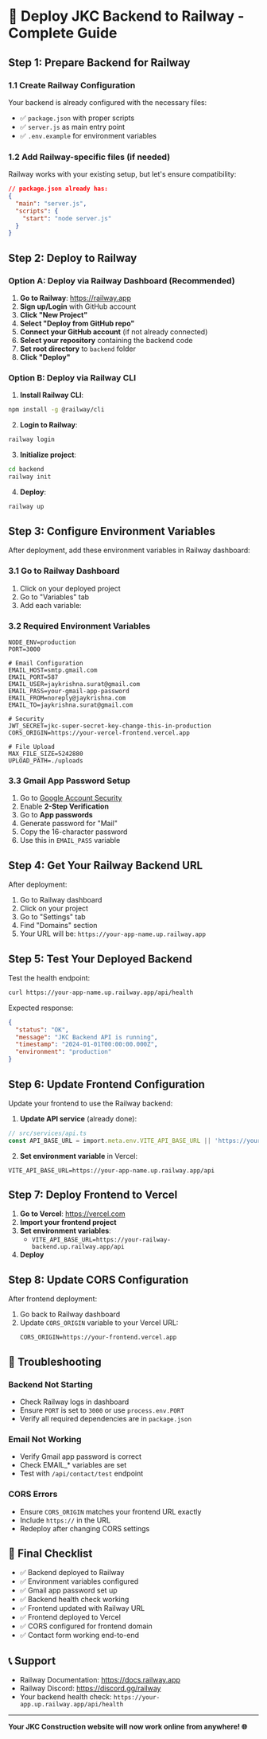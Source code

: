 # 🚂 Deploy JKC Backend to Railway - Complete Guide

## Step 1: Prepare Backend for Railway

### 1.1 Create Railway Configuration
Your backend is already configured with the necessary files:
- ✅ `package.json` with proper scripts
- ✅ `server.js` as main entry point
- ✅ `.env.example` for environment variables

### 1.2 Add Railway-specific files (if needed)
Railway works with your existing setup, but let's ensure compatibility:

```json
// package.json already has:
{
  "main": "server.js",
  "scripts": {
    "start": "node server.js"
  }
}
```

## Step 2: Deploy to Railway

### Option A: Deploy via Railway Dashboard (Recommended)

1. **Go to Railway**: https://railway.app
2. **Sign up/Login** with GitHub account
3. **Click "New Project"**
4. **Select "Deploy from GitHub repo"**
5. **Connect your GitHub account** (if not already connected)
6. **Select your repository** containing the backend code
7. **Set root directory** to `backend` folder
8. **Click "Deploy"**

### Option B: Deploy via Railway CLI

1. **Install Railway CLI**:
```bash
npm install -g @railway/cli
```

2. **Login to Railway**:
```bash
railway login
```

3. **Initialize project**:
```bash
cd backend
railway init
```

4. **Deploy**:
```bash
railway up
```

## Step 3: Configure Environment Variables

After deployment, add these environment variables in Railway dashboard:

### 3.1 Go to Railway Dashboard
1. Click on your deployed project
2. Go to "Variables" tab
3. Add each variable:

### 3.2 Required Environment Variables
```env
NODE_ENV=production
PORT=3000

# Email Configuration
EMAIL_HOST=smtp.gmail.com
EMAIL_PORT=587
EMAIL_USER=jaykrishna.surat@gmail.com
EMAIL_PASS=your-gmail-app-password
EMAIL_FROM=noreply@jaykrishna.com
EMAIL_TO=jaykrishna.surat@gmail.com

# Security
JWT_SECRET=jkc-super-secret-key-change-this-in-production
CORS_ORIGIN=https://your-vercel-frontend.vercel.app

# File Upload
MAX_FILE_SIZE=5242880
UPLOAD_PATH=./uploads
```

### 3.3 Gmail App Password Setup
1. Go to [Google Account Security](https://myaccount.google.com/security)
2. Enable **2-Step Verification**
3. Go to **App passwords**
4. Generate password for "Mail"
5. Copy the 16-character password
6. Use this in `EMAIL_PASS` variable

## Step 4: Get Your Railway Backend URL

After deployment:
1. Go to Railway dashboard
2. Click on your project
3. Go to "Settings" tab
4. Find "Domains" section
5. Your URL will be: `https://your-app-name.up.railway.app`

## Step 5: Test Your Deployed Backend

Test the health endpoint:
```bash
curl https://your-app-name.up.railway.app/api/health
```

Expected response:
```json
{
  "status": "OK",
  "message": "JKC Backend API is running",
  "timestamp": "2024-01-01T00:00:00.000Z",
  "environment": "production"
}
```

## Step 6: Update Frontend Configuration

Update your frontend to use the Railway backend:

1. **Update API service** (already done):
```typescript
// src/services/api.ts
const API_BASE_URL = import.meta.env.VITE_API_BASE_URL || 'https://your-app-name.up.railway.app/api';
```

2. **Set environment variable** in Vercel:
```env
VITE_API_BASE_URL=https://your-app-name.up.railway.app/api
```

## Step 7: Deploy Frontend to Vercel

1. **Go to Vercel**: https://vercel.com
2. **Import your frontend project**
3. **Set environment variables**:
   - `VITE_API_BASE_URL=https://your-railway-backend.up.railway.app/api`
4. **Deploy**

## Step 8: Update CORS Configuration

After frontend deployment:
1. Go back to Railway dashboard
2. Update `CORS_ORIGIN` variable to your Vercel URL:
   ```env
   CORS_ORIGIN=https://your-frontend.vercel.app
   ```

## 🔧 Troubleshooting

### Backend Not Starting
- Check Railway logs in dashboard
- Ensure `PORT` is set to `3000` or use `process.env.PORT`
- Verify all required dependencies are in `package.json`

### Email Not Working
- Verify Gmail app password is correct
- Check EMAIL_* variables are set
- Test with `/api/contact/test` endpoint

### CORS Errors
- Ensure `CORS_ORIGIN` matches your frontend URL exactly
- Include `https://` in the URL
- Redeploy after changing CORS settings

## 🎯 Final Checklist

- ✅ Backend deployed to Railway
- ✅ Environment variables configured
- ✅ Gmail app password set up
- ✅ Backend health check working
- ✅ Frontend updated with Railway URL
- ✅ Frontend deployed to Vercel
- ✅ CORS configured for frontend domain
- ✅ Contact form working end-to-end

## 📞 Support

- Railway Documentation: https://docs.railway.app
- Railway Discord: https://discord.gg/railway
- Your backend health check: `https://your-app.up.railway.app/api/health`

---

**Your JKC Construction website will now work online from anywhere! 🌐**
